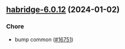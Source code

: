 

## [habridge-6.0.12](https://github.com/truecharts/charts/compare/habridge-6.0.11...habridge-6.0.12) (2024-01-02)

### Chore



- bump common ([#16751](https://github.com/truecharts/charts/issues/16751))